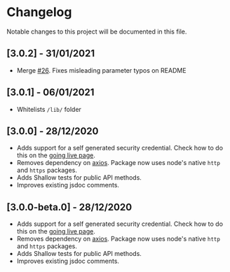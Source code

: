 # Changelog

Notable changes to this project will be documented in this file.

## [3.0.2] - 31/01/2021

- Merge [#26]('https://github.com/newtonmunene99/mpesa-api/pull/26'). Fixes misleading parameter typos on README

## [3.0.1] - 06/01/2021

- Whitelists `/lib/` folder

## [3.0.0] - 28/12/2020

- Adds support for a self generated security credential. Check how to do this on the [going live page]('https://developer.safaricom.co.ke/docs#step-by-step-go-live-guide').
- Removes dependency on [axios]('https://www.npmjs.com/package/axios'). Package now uses node's native `http` and `https` packages.
- Adds Shallow tests for public API methods.
- Improves existing jsdoc comments.

## [3.0.0-beta.0] - 28/12/2020

- Adds support for a self generated security credential. Check how to do this on the [going live page]('https://developer.safaricom.co.ke/docs#step-by-step-go-live-guide').
- Removes dependency on [axios]('https://www.npmjs.com/package/axios'). Package now uses node's native `http` and `https` packages.
- Adds Shallow tests for public API methods.
- Improves existing jsdoc comments.
